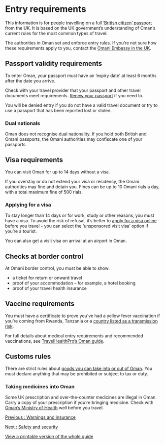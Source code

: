 # Entry requirements

This information is for people travelling on a full [‘British citizen’ passport](https://www.gov.uk/types-of-british-nationality) from the UK. It is based on the UK government’s understanding of Oman’s current rules for the most common types of travel.

The authorities in Oman set and enforce entry rules. If you’re not sure how these requirements apply to you, contact the [Omani Embassy in the UK](https://www.fm.gov.om/london/).

## Passport validity requirements

To enter Oman, your passport must have an ‘expiry date’ at least 6 months after the date you arrive.

Check with your travel provider that your passport and other travel documents meet requirements. [Renew your passport](https://www.gov.uk/renew-adult-passport/renew) if you need to.

You will be denied entry if you do not have a valid travel document or try to use a passport that has been reported lost or stolen.

### Dual nationals

Oman does not recognise dual nationality. If you hold both British and Omani passports, the Omani authorities may confiscate one of your passports.

## Visa requirements

You can visit Oman for up to 14 days without a visa.

If you overstay or do not extend your visa or residency, the Omani authorities may fine and detain you. Fines can be up to 10 Omani rials a day, with a total maximum fine of 500 rials.

### Applying for a visa

To stay longer than 14 days or for work, study or other reasons, you must have a visa. To avoid the risk of refusal, it’s better to [apply for a visa online](https://evisa.rop.gov.om/) before you travel – you can select the ‘unsponsored visit visa’ option if you’re a tourist.

You can also get a visit visa on arrival at an airport in Oman.

## Checks at border control

At Omani border control, you must be able to show:

* a ticket for return or onward travel
* proof of your accommodation – for example, a hotel booking
* proof of your travel health insurance

## Vaccine requirements

You must have a certificate to prove you’ve had a yellow fever vaccination if you’re coming from Rwanda, Tanzania or a [country listed as a transmission risk](https://nathnacyfzone.org.uk/factsheet/65/countries-with-risk-of-yellow-fever-transmission).

For full details about medical entry requirements and recommended vaccinations, see [TravelHealthPro’s Oman guide](https://travelhealthpro.org.uk/country/170/oman#Vaccine_Recommendations).

## Customs rules

There are strict rules about [goods you can take into or out of Oman](https://www.customs.gov.om/en). You must declare anything that may be prohibited or subject to tax or duty.

### Taking medicines into Oman

Some UK prescription and over-the-counter medicines are illegal in Oman. Carry a copy of your prescription if you’re bringing medicine. Check with [Oman’s Ministry of Health](https://www.moh.gov.om/en/-/---276) well before you travel.

[Previous
:
Warnings and insurance](/foreign-travel-advice/oman)

[Next
:
Safety and security](/foreign-travel-advice/oman/safety-and-security)

[View a printable version of the whole guide](/foreign-travel-advice/oman/print)